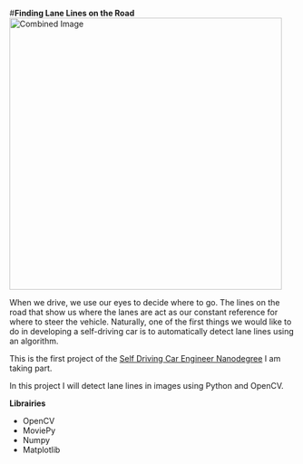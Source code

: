 #**Finding Lane Lines on the Road** 
<img src="laneLines_thirdPass.jpg" width="480" alt="Combined Image" />

When we drive, we use our eyes to decide where to go.  The lines on the road that show us where the lanes are act as our constant reference for where to steer the vehicle.  Naturally, one of the first things we would like to do in developing a self-driving car is to automatically detect lane lines using an algorithm.

This is the first project of the <a href="https://www.udacity.com/course/self-driving-car-engineer-nanodegree--nd013">Self Driving Car Engineer Nanodegree</a> I am taking part. 

In this project I will detect lane lines in images using Python and OpenCV.

**Librairies**
<ul>
	<li>OpenCV</li>
	<li>MoviePy</li>
	<li>Numpy</li>
	<li>Matplotlib</li>
</ul>

